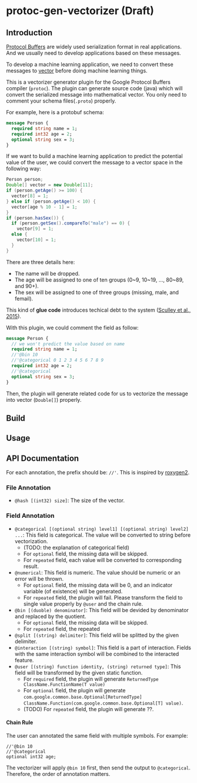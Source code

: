 # protoc-gen-vectorizer (Draft)

## Introduction

[Protocol Buffers](https://en.wikipedia.org/wiki/Protocol_Buffers) are widely used serialization format in real applications. 
And we usually need to develop applications based on these messages.

To develop a machine learning application, we need to convert these messages to [vector](https://en.wikipedia.org/wiki/Vector_(mathematics_and_physics)) 
before doing machine learning things.

This is a vectorizer generator plugin for the Google Protocol Buffers compiler
(`protoc`). The plugin can generate source code (java) which will convert the serialized message into 
mathematical vector. You only need to comment your schema files(`.proto`) properly.

For example, here is a protobuf schema:

```proto
message Person {
  required string name = 1;
  required int32 age = 2;
  optional string sex = 3;
}
```

If we want to build a machine learning application to predict the potential value of the user, 
we could convert the message to a vector space in the following way:

```java
Person person;
Double[] vector = new Double[11];
if (person.getAge() >= 100) {
  vector[8] = 1;
} else if (person.getAge() < 10) {
  vector[age % 10 - 1] = 1;
}
if (person.hasSex()) {
  if (person.getSex().compareTo("male") == 0) {
    vector[9] = 1;
  else {
    vector[10] = 1;
  }
}
```

There are three details here:

- The name will be dropped.
- The age will be assigned to one of ten groups (0~9, 10~19, ..., 80~89, and 90+).
- The sex will be assigned to one of three groups (missing, male, and femail).

This kind of **glue code** introduces techical debt to the system ([Sculley et al., 2015](http://papers.nips.cc/paper/5656-hidden-technical-debt-in-machine-learning-systems)).

With this plugin, we could comment the field as follow:

```proto
message Person {
  // we won't predict the value based on name
  required string name = 1;
  //'@bin 10
  //'@categorical 0 1 2 3 4 5 6 7 8 9
  required int32 age = 2;
  //'@categorical
  optional string sex = 3;
}
```

Then, the plugin will generate related code for us to vectorize the message into vector (`Double[]`) properly.

## Build

## Usage

## API Documentation

For each annotation, the prefix should be: `//'`. This is inspired by [roxygen2](https://cran.r-project.org/web/packages/roxygen2/index.html).

### File Annotation

- `@hash [(int32) size]`: The size of the vector.

### Field Annotation



- `@categorical [(optional string) level1] [(optional string) level2] ...`: This field is categorical.  The value will be converted to string before vectorization. 
    - (TODO: the explanation of categorical field)
    - For `optional` field, the missing data will be skipped.
    - For `repeated` field, each value will be converted to corresponding result.
- `@numerical`: This field is numeric. The value should be numeric or an error will be thrown. 
    - For `optional` field, the missing data will be 0, and an indicator variable (of existence) will be generated. 
    - For `repeated` field, the plugin will fail. Please transform the field to single value properly by `@user` and the chain rule.
- `@bin [(duoble) denominator]`: This field will be devided by denominator and replaced by the quotient.
    - For `optional` field, the missing data will be skipped.
    - For `repeated` field, the repeated
- `@split [(string) delimiter]`: This field wlil be splitted by the given delimiter.
- `@interaction [(string) symbol]`: This field is a part of interaction. Fields with the same interaction symbol will be combined to the interacted feature.
- `@user [(string) function identity, (string) returned type]`: This field will be transformed by the given static function.
    - For `required` field, the plugin will generate `ReturnedType ClassName.FunctionName(T value)`
    - For `optional` field, the plugin will generate `com.google.common.base.Optional[ReturnedType] ClassName.Function(com.google.common.base.Optional[T] value)`.
    -  (TODO) For `repeated` field, the plugin will generate ??.

#### Chain Rule

The user can annotated the same field with multiple symbols. For example:

```
//'@bin 10
//'@categorical
optional int32 age;
```

The vectorizer will apply `@bin 10` first, then send the output to `@categorical`. Therefore, the order of annotation matters.

